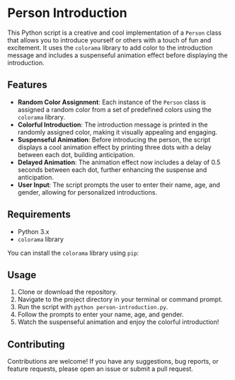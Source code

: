# Person Introduction

This Python script is a creative and cool implementation of a `Person` class that allows you to introduce yourself or others with a touch of fun and excitement. It uses the `colorama` library to add color to the introduction message and includes a suspenseful animation effect before displaying the introduction.

## Features

- **Random Color Assignment**: Each instance of the `Person` class is assigned a random color from a set of predefined colors using the `colorama` library.
- **Colorful Introduction**: The introduction message is printed in the randomly assigned color, making it visually appealing and engaging.
- **Suspenseful Animation**: Before introducing the person, the script displays a cool animation effect by printing three dots with a delay between each dot, building anticipation.
- **Delayed Animation**: The animation effect now includes a delay of 0.5 seconds between each dot, further enhancing the suspense and anticipation.
- **User Input**: The script prompts the user to enter their name, age, and gender, allowing for personalized introductions.

## Requirements

- Python 3.x
- `colorama` library

You can install the `colorama` library using `pip`:

## Usage

1. Clone or download the repository.
2. Navigate to the project directory in your terminal or command prompt.
3. Run the script with `python person-introduction.py`.
4. Follow the prompts to enter your name, age, and gender.
5. Watch the suspenseful animation and enjoy the colorful introduction!

## Contributing

Contributions are welcome! If you have any suggestions, bug reports, or feature requests, please open an issue or submit a pull request.
